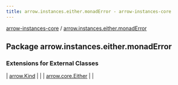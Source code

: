 ```yaml
---
title: arrow.instances.either.monadError - arrow-instances-core
---
```


[arrow-instances-core](../index.html) / [arrow.instances.either.monadError](./index.html)

## Package arrow.instances.either.monadError

### Extensions for External Classes

| [arrow.Kind](arrow.-kind/index.html) |  |
| [arrow.core.Either](arrow.core.-either/index.html) |  |

